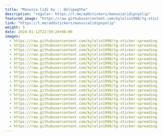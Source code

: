 ```yaml
---
title: "Manusia lidi by :: @olipagtha"
description: "regular: https://t.me/addstickers/manusialidipnyolip"
featured_image: "https://raw.githubusercontent.com/kylelin1998/tg-sticker-spreading-worldwide-images/main/img/9fe8de42-a0ec-4715-b023-b21dca5bdf67.jpg"
link: "https://t.me/addstickers/manusialidipnyolip"
weight: 3
date: 2024-01-12T22:59:24+08:00
images:
  - https://raw.githubusercontent.com/kylelin1998/tg-sticker-spreading-worldwide-images/main/img/9fe8de42-a0ec-4715-b023-b21dca5bdf67.jpg
  - https://raw.githubusercontent.com/kylelin1998/tg-sticker-spreading-worldwide-images/main/img/4664845d-fc32-42bf-8d95-d57675ac6b15.jpg
  - https://raw.githubusercontent.com/kylelin1998/tg-sticker-spreading-worldwide-images/main/img/f0e48904-2fe8-43b1-801b-fabd03176041.jpg
  - https://raw.githubusercontent.com/kylelin1998/tg-sticker-spreading-worldwide-images/main/img/51293c6d-fe7c-44fd-8532-6e50462d11fe.jpg
  - https://raw.githubusercontent.com/kylelin1998/tg-sticker-spreading-worldwide-images/main/img/9d082eac-a2bd-46da-a020-8f73d295ebb7.jpg
  - https://raw.githubusercontent.com/kylelin1998/tg-sticker-spreading-worldwide-images/main/img/b4edf573-9a51-480a-a855-a363c45c6c34.jpg
  - https://raw.githubusercontent.com/kylelin1998/tg-sticker-spreading-worldwide-images/main/img/54ed9822-f6e6-47e9-aaa7-a4d22dd858cb.jpg
  - https://raw.githubusercontent.com/kylelin1998/tg-sticker-spreading-worldwide-images/main/img/89c51653-d769-4dcf-b11d-e6f8a4fe73f9.jpg
  - https://raw.githubusercontent.com/kylelin1998/tg-sticker-spreading-worldwide-images/main/img/a71c3f04-8468-4ef2-9279-1916fcd9f7e6.jpg
  - https://raw.githubusercontent.com/kylelin1998/tg-sticker-spreading-worldwide-images/main/img/254c75fa-a3cf-4864-8b5e-0364ca53db5b.jpg
  - https://raw.githubusercontent.com/kylelin1998/tg-sticker-spreading-worldwide-images/main/img/bb776fb5-44d6-46cb-866f-7ed240ed31f7.jpg
  - https://raw.githubusercontent.com/kylelin1998/tg-sticker-spreading-worldwide-images/main/img/2fdd74cf-8020-42ae-ba03-a9bca3fc17ae.jpg
  - https://raw.githubusercontent.com/kylelin1998/tg-sticker-spreading-worldwide-images/main/img/f78dabf8-1e03-4ddd-969c-d52ca497442e.jpg
  - https://raw.githubusercontent.com/kylelin1998/tg-sticker-spreading-worldwide-images/main/img/76d32459-71e2-49d5-95aa-b7b2f3b29aff.jpg
  - https://raw.githubusercontent.com/kylelin1998/tg-sticker-spreading-worldwide-images/main/img/f6765657-15af-4469-9f64-dec7be2ce8f2.jpg
  - https://raw.githubusercontent.com/kylelin1998/tg-sticker-spreading-worldwide-images/main/img/e145e58b-076c-4c03-9fe5-8fbfaac79fb3.jpg
  - https://raw.githubusercontent.com/kylelin1998/tg-sticker-spreading-worldwide-images/main/img/50b66e81-1197-4ffc-8e11-54152ca313a6.jpg
  - https://raw.githubusercontent.com/kylelin1998/tg-sticker-spreading-worldwide-images/main/img/f16eb60d-6980-47fe-85da-fb7429853b40.jpg
  - https://raw.githubusercontent.com/kylelin1998/tg-sticker-spreading-worldwide-images/main/img/b5b2c6cb-f46f-469a-9515-bc14f9c031d6.jpg
  - https://raw.githubusercontent.com/kylelin1998/tg-sticker-spreading-worldwide-images/main/img/16b06808-d6f7-43b4-8939-8f1a4e1ba7b6.jpg
---
```

